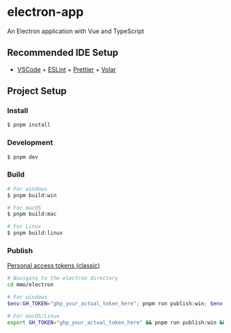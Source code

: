 # electron-app

An Electron application with Vue and TypeScript

## Recommended IDE Setup

- [VSCode](https://code.visualstudio.com/) + [ESLint](https://marketplace.visualstudio.com/items?itemName=dbaeumer.vscode-eslint) + [Prettier](https://marketplace.visualstudio.com/items?itemName=esbenp.prettier-vscode) + [Volar](https://marketplace.visualstudio.com/items?itemName=Vue.volar)

## Project Setup

### Install

```bash
$ pnpm install
```

### Development

```bash
$ pnpm dev
```

### Build

```bash
# For windows
$ pnpm build:win

# For macOS
$ pnpm build:mac

# For Linux
$ pnpm build:linux
```


### Publish

[Personal access tokens (classic)](https://github.com/settings/tokens)

```bash
# Navigate to the electron directory
cd mmo/electron
```

```powershell
# For windows
$env:GH_TOKEN="ghp_your_actual_token_here"; pnpm run publish:win; $env:GH_TOKEN=$null
```

```bash
# For macOS/Linux
export GH_TOKEN="ghp_your_actual_token_here" && pnpm run publish:win && unset GH_TOKEN
```
